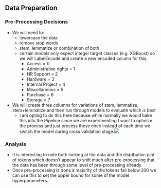 ## Data Preparation
### Pre-Processing Decisions
- We will need to:
  - lowercase the data
  - remove stop words
  - stem, lemmatize or combination of both
  - certain models only expect integer target classes (e.g. XGBoost) so we will LabelEncode and create a new encoded column for this.
    - Access = 0
    - Administrative rights = 1
    - HR Support = 2
    - Hardware = 3
    - Internal Project = 4
    - Miscellaneous = 5
    - Purchase = 6
    - Storage = 7
- We will create three columns for variations of stem, lemmatize, stem+lemmatize and then run through models to evaluate which is best
  - I am opting to do this here because while normally we would bake this into the Pipeline since we are experimenting I want to optmize the process and just process these once instead of each time we switch the model during cross validation stage.<a href="./analysis_results/capstone.pre_process.token_count_distribution.png" target="_blank"><img src="./analysis_results/capstone.pre_process.token_count_distribution.png"/></a>

### Analysis
- It is interesting to note both looking at the data and the distribution plot of tokens which doesn't appear to shift much after pre-processing that the data has been through some level of pre-processing already.
- Once pre-processing is done a majority of the tokens fall below 200 we can use this to set the upper bound for some of the model hyperparameters.
